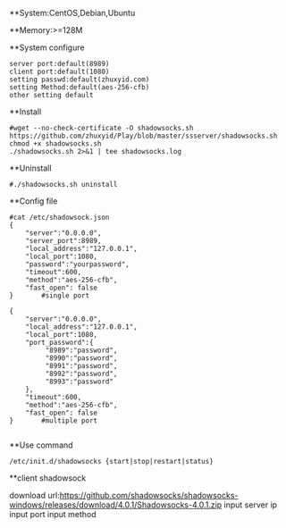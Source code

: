 **System:CentOS,Debian,Ubuntu

**Memory:>=128M

**System configure

```
server port:default(8989)
client port:default(1080)
setting passwd:default(zhuxyid.com)
setting Method:default(aes-256-cfb)
other setting default
```

**Install

```
#wget --no-check-certificate -O shadowsocks.sh https://github.com/zhuxyid/Play/blob/master/ssserver/shadowsocks.sh
chmod +x shadowsocks.sh
./shadowsocks.sh 2>&1 | tee shadowsocks.log
```

**Uninstall

```
#./shadowsocks.sh uninstall
```

**Config file
```
#cat /etc/shadowsock.json
{
    "server":"0.0.0.0",
    "server_port":8989,
    "local_address":"127.0.0.1",
    "local_port":1080,
    "password":"yourpassword",
    "timeout":600,
    "method":"aes-256-cfb",
    "fast_open": false
}       #single port

{
    "server":"0.0.0.0",
    "local_address":"127.0.0.1",
    "local_port":1080,
    "port_password":{
         "8989":"password",
         "8990":"password",
         "8991":"password",
         "8992":"password",
         "8993":"password"
    },
    "timeout":600,
    "method":"aes-256-cfb",
    "fast_open": false
}       #multiple port


```

**Use command

```
/etc/init.d/shadowsocks {start|stop|restart|status}
```


**client shadowsock

download url:https://github.com/shadowsocks/shadowsocks-windows/releases/download/4.0.1/Shadowsocks-4.0.1.zip
input server ip
input port
input method
